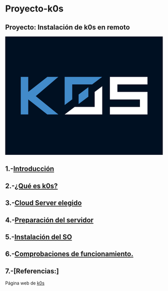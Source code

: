 # Proyecto-k0s
## Proyecto: Instalación de k0s en remoto

![logok0s](images/k0s.png)

## 1.-[Introducción](ARCHIVOS/introducccion1.md)
## 2.-[¿Qué es k0s?](ARCHIVOS/que-es.md)
## 3.-[Cloud Server elegido](ARCHIVOS/server-elegido.md)
## 4.-[Preparación del servidor](ARCHIVOS/preparación.md)
## 5.-[Instalación del SO](ARCHIVOS/instalacion.md)
## 6.-[Comprobaciones de funcionamiento.](ARCHIVOS/comprobacion.md)
## 7.-[Referencias:]
Página web de [k0s](https://k0sproject.io)
